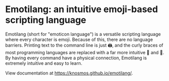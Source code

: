 # Emotilang: an intuitive emoji-based scripting language
Emotilang (short for "emoticon language") is a versatile scripting language where every character is emoji.
Because of this, there are no language barriers. Printing text to the command line is just 🖨️, and the curly braces of most
programming languages are replaced with a far more intuitive 🏁 and 🛑. By having every command have a physical connection,
Emotilang is extremely intuitive and easy to learn.

View documentation at https://knosmos.github.io/emotilang/.
